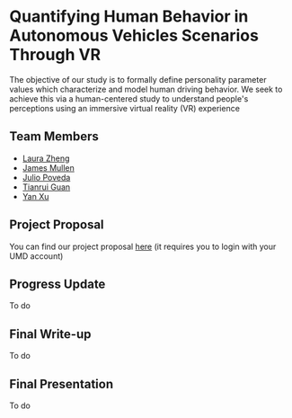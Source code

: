 
# Quantifying Human Behavior in Autonomous Vehicles Scenarios Through VR

The objective of our study is to formally define personality parameter values which characterize and model human driving behavior. We seek to achieve this via a human-centered study to understand people's perceptions using an immersive virtual reality (VR) experience

## Team Members

* [Laura Zheng](https://github.com/laurayuzheng)
* [James Mullen](https://github.com/mullenj)
* [Julio Poveda](https://github.com/juliopovedacs)
* [Tianrui Guan](https://github.com/rayguan97)
* [Yan Xu](https://github.com/Connor-XY)


## Project Proposal

You can find our project proposal [here](https://docs.google.com/presentation/d/1QTiqmQtdRBA3KuIpzLLV4308cSCE2cb9VmumZg2aXSo/edit?usp=sharing) (it requires you to login with your UMD account)

## Progress Update

To do

## Final Write-up

To do

## Final Presentation

To do

